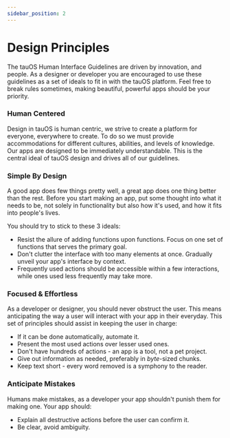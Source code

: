 ```yaml
---
sidebar_position: 2
---
```


# Design Principles

The tauOS Human Interface Guidelines are driven by innovation, and people. As a designer or developer you are encouraged to use these guidelines as a set of ideals to fit in with the tauOS platform. Feel free to break rules sometimes, making beautiful, powerful apps should be your priority.

### Human Centered

Design in tauOS is human centric, we strive to create a platform for everyone, everywhere to create. To do so we must provide accommodations for different cultures, abilities, and levels of knowledge. Our apps are designed to be immediately understandable. This is the central ideal of tauOS design and drives all of our guidelines.

### Simple By Design

A good app does few things pretty well, a great app does one thing better than the rest. Before you start making an app, put some thought into what it needs to be, not solely in functionality but also how it's used, and how it fits into people's lives.

You should try to stick to these 3 ideals:

* Resist the allure of adding functions upon functions. Focus on one set of functions that serves the primary goal.
* Don't clutter the interface with too many elements at once. Gradually unveil your app's interface by context.
* Frequently used actions should be accessible within a few interactions, while ones used less frequently may take more.

### Focused & Effortless

As a developer or designer, you should never obstruct the user. This means anticipating the way a user will interact with your app in their everyday. This set of principles should assist in keeping the user in charge:

* If it can be done automatically, automate it.
* Present the most used actions over lesser used ones.
* Don't have hundreds of actions - an app is a tool, not a pet project.
* Give out information as needed, preferably in _byte_-sized chunks.
* Keep text short - every word removed is a symphony to the reader.

### Anticipate Mistakes

Humans make mistakes, as a developer your app shouldn't punish them for making one. Your app should:

* Explain all destructive actions before the user can confirm it.
* Be clear, avoid ambiguity.